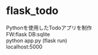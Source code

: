 # flask_todo
Pythonを使用したTodoアプリを制作<br>
FW:flask DB:sqlite <br>
python app.py (flask run)<br> 
localhost:5000<br>
